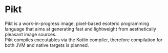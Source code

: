 # Pikt
Pikt is a work-in-progress image, pixel-based esoteric programming language that aims at generating fast and lightweight from aesthetically pleasant image sources.  
Pikt compiles executables via the Kotlin compiler, therefore compilation for both JVM and native targets is planned.  